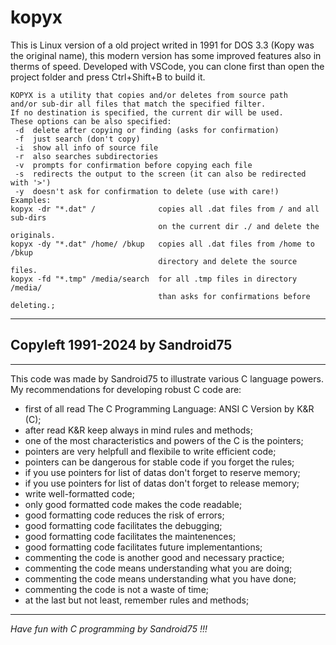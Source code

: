 
# kopyx
This is Linux version of a old project writed in 1991 for DOS 3.3 (Kopy was the original name), this modern version has some improved features also in therms of speed. Developed with VSCode, you can clone first than open the project folder and press Ctrl+Shift+B to build it.

    KOPYX is a utility that copies and/or deletes from source path
    and/or sub-dir all files that match the specified filter.
    If no destination is specified, the current dir will be used.
    These options can be also specified:
     -d  delete after copying or finding (asks for confirmation)
     -f  just search (don't copy)
     -i  show all info of source file
     -r  also searches subdirectories
     -v  prompts for confirmation before copying each file
     -s  redirects the output to the screen (it can also be redirected with '>')
     -y  doesn't ask for confirmation to delete (use with care!)
    Examples:
    kopyx -dr "*.dat" /              copies all .dat files from / and all sub-dirs
                                     on the current dir ./ and delete the originals.
    kopyx -dy "*.dat" /home/ /bkup   copies all .dat files from /home to /bkup
                                     directory and delete the source files.
    kopyx -fd "*.tmp" /media/search  for all .tmp files in directory /media/
                                     than asks for confirmations before deleting.;
***
## Copyleft 1991-2024 by Sandroid75
***
This code was made by Sandroid75 to illustrate various C language powers.
My recommendations for developing robust C code are:
 - first of all read The C Programming Language: ANSI C Version by K&R (C);
 - after read K&R keep always in mind rules and methods;
 - one of the most characteristics and powers of the C is the pointers;
 - pointers are very helpfull and flexibile to write efficient code;
 - pointers can be dangerous for stable code if you forget the rules;
 - if you use pointers for list of datas don't forget to reserve memory;
 - if you use pointers for list of datas don't forget to release memory;
 - write well-formatted code;
 - only good formatted code makes the code readable;
 - good formatting code reduces the risk of errors;
 - good formatting code facilitates the debugging;
 - good formatting code facilitates the maintenences;
 - good formatting code facilitates future implementantions;
 - commenting the code is another good and necessary practice;
 - commenting the code means understanding what you are doing;
 - commenting the code means understanding what you have done;
 - commenting the code is not a waste of time;
 - at the last but not least, remember rules and methods;

***
_Have fun with C programming by Sandroid75 !!!_
